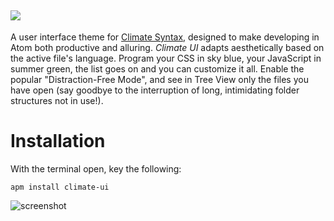 ![](https://raw.githubusercontent.com/jmcalaway/climate-ui/master/climate-header.png)
---

A user interface theme for [Climate Syntax](https://github.com/jmcalaway/climate-syntax), designed to make developing in Atom both productive and alluring. *Climate UI* adapts aesthetically based on the active file's language. Program your CSS in sky blue, your JavaScript in summer green, the list goes on and you can customize it all. Enable the popular "Distraction-Free Mode", and see in Tree View only the files you have open (say goodbye to the interruption of long, intimidating folder structures not in use!).

# Installation
With the terminal open, key the following:

```shell
apm install climate-ui
```

![screenshot](screenshot-here.png)